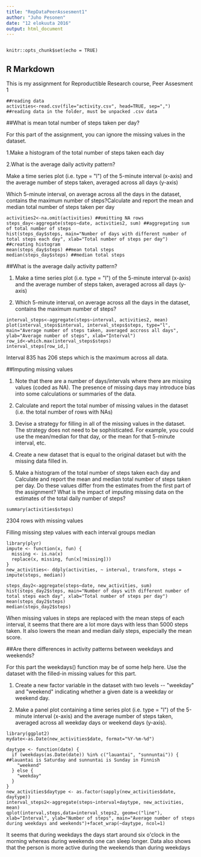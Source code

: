 ```yaml
---
title: "RepDataPeerAssesment1"
author: "Juho Pesonen"
date: "12 elokuuta 2016"
output: html_document
---
```


```{r setup, include=FALSE}

knitr::opts_chunk$set(echo = TRUE)
```

## R Markdown

This is my assignment for Reproductible Research course, Peer Assesment 1
```{r, echo=TRUE}
##reading data
activities<-read.csv(file="activity.csv", head=TRUE, sep=",") ##reading data in the folder, must be unpacked .csv data
```

##What is mean total number of steps taken per day?

For this part of the assignment, you can ignore the missing values in the dataset.

1.Make a histogram of the total number of steps taken each day

2.What is the average daily activity pattern?

Make a time series plot (i.e. type = "l") of the 5-minute interval (x-axis) and the average number of steps taken, averaged across all days (y-axis)

Which 5-minute interval, on average across all the days in the dataset, contains the maximum number of steps?Calculate and report the mean and median total number of steps taken per day

```{r, echo=TRUE}
activities2<-na.omit(activities) ##omitting NA rows
steps_day<-aggregate(steps~date, activities2, sum) ##aggregating sum of total number of steps
hist(steps_day$steps, main="Number of days with different number of total steps each day", xlab="Total number of steps per day") ##creating histogram
mean(steps_day$steps) ##mean total steps
median(steps_day$steps) ##median total steps
```

##What is the average daily activity pattern?

1. Make a time series plot (i.e. type = "l") of the 5-minute interval (x-axis) and the average number of steps taken, averaged across all days (y-axis)

2. Which 5-minute interval, on average across all the days in the dataset, contains the maximum number of steps?

```{r, echo=TRUE}
interval_steps<-aggregate(steps~interval, activities2, mean)
plot(interval_steps$interval, interval_steps$steps, type="l", main="Average number of steps taken, averaged accross all days", ylab="Average number of steps", xlab="Interval")
row_id<-which.max(interval_steps$steps)
interval_steps[row_id,]
```
Interval 835 has 206 steps which is the maximum across all data. 

##Imputing missing values

1. Note that there are a number of days/intervals where there are missing values (coded as NA). The presence of missing days may introduce bias into some calculations or summaries of the data.

2. Calculate and report the total number of missing values in the dataset (i.e. the total number of rows with NAs)

3. Devise a strategy for filling in all of the missing values in the dataset. The strategy does not need to be sophisticated. For example, you could use the mean/median for that day, or the mean for that 5-minute interval, etc.

4. Create a new dataset that is equal to the original dataset but with the missing data filled in.

5. Make a histogram of the total number of steps taken each day and Calculate and report the mean and median total number of steps taken per day. Do these values differ from the estimates from the first part of the assignment? What is the impact of imputing missing data on the estimates of the total daily number of steps?
```{r, echo=TRUE}
summary(activities$steps)
```
2304 rows with missing values

Filling missing step values with each interval groups median
```{r, echo=TRUE}
library(plyr)
impute <- function(x, fun) {
  missing <- is.na(x)
  replace(x, missing, fun(x[!missing]))
}
new_activities<- ddply(activities, ~ interval, transform, steps = impute(steps, median))

steps_day2<-aggregate(steps~date, new_activities, sum)
hist(steps_day2$steps, main="Number of days with different number of total steps each day", xlab="Total number of steps per day")
mean(steps_day2$steps)
median(steps_day2$steps)
```
When missing values in steps are replaced with the mean steps of each interval, it seems that there are a lot more days with less than 5000 steps taken. It also lowers the mean and median daily steps, especially the mean score.


##Are there differences in activity patterns between weekdays and weekends?

For this part the weekdays() function may be of some help here. Use the dataset with the filled-in missing values for this part.

1. Create a new factor variable in the dataset with two levels -- "weekday" and "weekend" indicating whether a given date is a weekday or weekend day.

2. Make a panel plot containing a time series plot (i.e. type = "l") of the 5-minute interval (x-axis) and the average number of steps taken, averaged across all weekday days or weekend days (y-axis). 

```{r}
library(ggplot2)
mydate<-as.Date(new_activities$date, format="%Y-%m-%d")

daytype <- function(date) {
  if (weekdays(as.Date(date)) %in% c("lauantai", "sunnuntai")) { ##lauantai is Saturday and sunnuntai is Sunday in Finnish
    "weekend"
  } else {
    "weekday"
  }
}
new_activities$daytype <- as.factor(sapply(new_activities$date, daytype))
interval_steps2<-aggregate(steps~interval+daytype, new_activities, mean)
qplot(interval,steps,data=interval_steps2, geom=c("line"), xlab="Interval", ylab="Number of steps", main="Average number of steps during weekdays and weekends")+facet_wrap(~daytype, ncol=1)
```

It seems that during weekdays the days start around six o'clock in the morning whereas during weekends one can sleep longer. Data also shows that the person is more active during the weekends than during weekdays